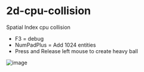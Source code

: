# 2d-cpu-collision
Spatial Index cpu collision

- F3 = debug
- NumPadPlus = Add 1024 entities
- Press and Release left mouse to create heavy ball

![image](https://github.com/mrAndersen/2d-cpu-collision/assets/2115147/ba97b66b-b86c-474d-aec4-a438c994df74)
